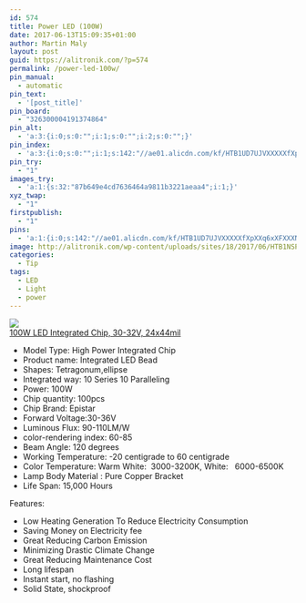 ```yaml
---
id: 574
title: Power LED (100W)
date: 2017-06-13T15:09:35+01:00
author: Martin Maly
layout: post
guid: https://alitronik.com/?p=574
permalink: /power-led-100w/
pin_manual:
  - automatic
pin_text:
  - '[post_title]'
pin_board:
  - "326300004191374864"
pin_alt:
  - 'a:3:{i:0;s:0:"";i:1;s:0:"";i:2;s:0:"";}'
pin_index:
  - 'a:3:{i:0;s:0:"";i:1;s:142:"//ae01.alicdn.com/kf/HTB1UD7UJVXXXXXfXpXXq6xXFXXXN/1Pcs-Full-font-b-100W-b-font-font-b-LED-b-font-Integrated-Chip-light-Source.jpg_220x220.jpg";i:2;s:98:"http://alitronik.com/wp-content/uploads/sites/18/2017/06/HTB1NSPqJVXXXXcMXpXXq6xXFXXXm-300x300.jpg";}'
pin_try:
  - "1"
images_try:
  - 'a:1:{s:32:"87b649e4cd7636464a9811b3221aeaa4";i:1;}'
xyz_twap:
  - "1"
firstpublish:
  - "1"
pins:
  - 'a:1:{i:0;s:142:"//ae01.alicdn.com/kf/HTB1UD7UJVXXXXXfXpXXq6xXFXXXN/1Pcs-Full-font-b-100W-b-font-font-b-LED-b-font-Integrated-Chip-light-Source.jpg_220x220.jpg";}'
image: http://alitronik.com/wp-content/uploads/sites/18/2017/06/HTB1NSPqJVXXXXcMXpXXq6xXFXXXm.jpg
categories:
  - Tip
tags:
  - LED
  - Light
  - power
---
```

<a href="http://s.click.aliexpress.com/e/F27uJ2f" target="_parent"><img src="//ae01.alicdn.com/kf/HTB1UD7UJVXXXXXfXpXXq6xXFXXXN/1Pcs-Full-font-b-100W-b-font-font-b-LED-b-font-Integrated-Chip-light-Source.jpg_220x220.jpg" /><span style="display: block;">100W LED Integrated Chip, 30-32V, 24x44mil</span></a>

  * Model Type: High Power Integrated Chip
  * Product name: Integrated LED Bead
  * Shapes: Tetragonum,ellipse
  * Integrated way: 10 Series 10 Paralleling
  * Power: 100W
  * Chip quantity: 100pcs
  * Chip Brand: Epistar
  * Forward Voltage:30-36V
  * Luminous Flux: 90-110LM/W
  * color-rendering index: 60-85
  * Beam Angle: 120 degrees
  * Working Temperature: -20 centigrade to 60 centigrade
  * Color Temperature: Warm White:  3000-3200K, White:   6000-6500K
  * Lamp Body Material : Pure Copper Bracket
  * Life Span: 15,000 Hours

Features:

  * Low Heating Generation To Reduce Electricity Consumption
  * Saving Money on Electricity fee
  * Great Reducing Carbon Emission
  * Minimizing Drastic Climate Change
  * Great Reducing Maintenance Cost
  * Long lifespan
  * Instant start, no flashing
  * Solid State, shockproof